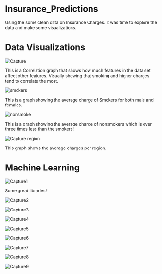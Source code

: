 # Insurance_Predictions
Using the some clean data on Insurance Charges. It was time to explore the data and make some visualizations.
# Data Visualizations
![Capture](https://user-images.githubusercontent.com/85266898/130529786-75b4aeb3-566f-49d6-adc8-fa2576eb33eb.PNG)
      
 This is a Correlation graph that shows how much features in the data set affect other features. Visually showing that smoking and higher charges tend to correlate the most.
   

![smokers](https://user-images.githubusercontent.com/85266898/130529937-c1ea2902-6f71-4146-abd4-2fba713db460.png)

 This is a graph showing the average charge of Smokers for both male and females.
      
![nonsmoke](https://user-images.githubusercontent.com/85266898/130530105-4b781a70-ef8a-420a-a6b2-4301476f9a26.PNG)

This is a graph showing the average charge of nonsmokers which is over three times less than the smokers!

![Capture region](https://user-images.githubusercontent.com/85266898/130530159-9cda6e25-b7ca-4a05-b789-6d959520a4d7.PNG)

This graph shows the average charges per region.

# Machine Learning

![Capture1](https://user-images.githubusercontent.com/85266898/130531949-6c4b4845-1d28-4165-a5d2-4fbc6be6a98e.PNG)

Some great libraries!

![Capture2](https://user-images.githubusercontent.com/85266898/130531986-efe73b01-5784-4204-ab22-44a722356169.PNG)

![Capture3](https://user-images.githubusercontent.com/85266898/130531998-c4593ca7-6e81-4f37-80b7-4ac7097e6181.PNG)

![Capture4](https://user-images.githubusercontent.com/85266898/130532002-ddc30a94-68a2-492d-831a-f23ebe2b880b.PNG)

![Capture5](https://user-images.githubusercontent.com/85266898/130532016-11fc2333-9c9f-42e8-848b-9ab3367e335c.PNG)

![Capture6](https://user-images.githubusercontent.com/85266898/130532022-c8bed02f-0fa6-47fd-95c9-092e515e6cd6.PNG)

![Capture7](https://user-images.githubusercontent.com/85266898/130532032-358ef669-1d64-41fa-b807-7e39a3fdd7b0.PNG)

![Capture8](https://user-images.githubusercontent.com/85266898/130532038-d7f453aa-3246-4c29-932e-56ad49239747.PNG)

![Capture9](https://user-images.githubusercontent.com/85266898/130532046-0fb3fbaf-af1c-496b-99bc-882af235e15e.PNG)

